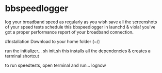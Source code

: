 # bbspeedlogger
log your broadband speed as regularly as you wish
save all the screenshots of your speed tests
schedule this bbspeedlogger in launchd & viola! you've got a proper performance report of your broadband connection.

#Installation
Download to your home folder (~/)

run the initializer...
sh init.sh
this installs all the dependencies & creates a terminal shortcut

to run speedtests, open terminal and run...
lognow




 



